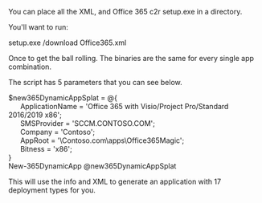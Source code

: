 You can place all the XML, and Office 365 c2r setup.exe in a directory. 

You'll want to run:

setup.exe /download Office365.xml

Once to get the ball rolling. The binaries are the same for every single app combination. 

The script has 5 parameters that you can see below. 

$new365DynamicAppSplat = @{  
&nbsp;&nbsp;&nbsp;&nbsp;&nbsp;&nbsp;ApplicationName = 'Office 365 with Visio/Project Pro/Standard 2016/2019 x86';  
&nbsp;&nbsp;&nbsp;&nbsp;&nbsp;&nbsp;SMSProvider = 'SCCM.CONTOSO.COM';  
&nbsp;&nbsp;&nbsp;&nbsp;&nbsp;&nbsp;Company = 'Contoso';  
&nbsp;&nbsp;&nbsp;&nbsp;&nbsp;&nbsp;AppRoot = '\\Contoso.com\apps\Office365Magic';  
&nbsp;&nbsp;&nbsp;&nbsp;&nbsp;&nbsp;Bitness = 'x86';  
}  
New-365DynamicApp @new365DynamicAppSplat 

This will use the info and XML to generate an application with 17 deployment types for you. 
